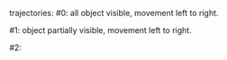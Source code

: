 trajectories:
#0:
all object visible, movement left to right.

#1:
object partially visible, movement left to right.

#2: